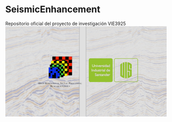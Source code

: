 # SeismicEnhancement
Repositorio oficial del proyecto de investigación VIE3925
![](https://github.com/hdspgroup/SeismicEnhancement/blob/main/Dise%C3%B1o%20sin%20t%C3%ADtulo.png)
